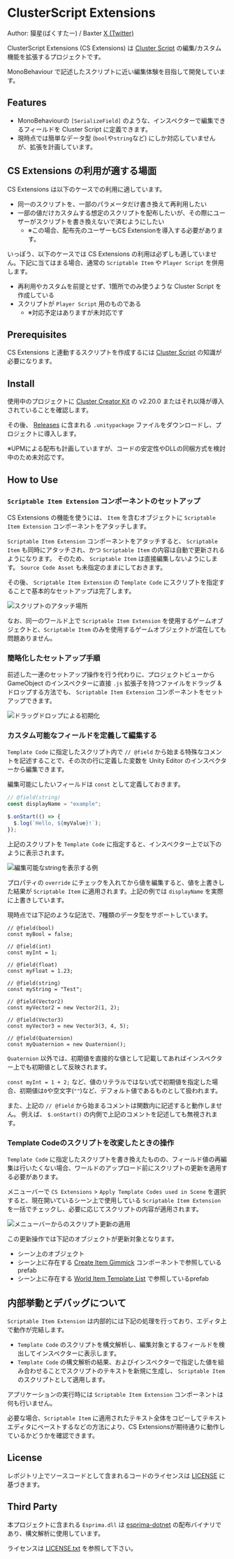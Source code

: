 # ClusterScript Extensions

Author: 獏星(ばくすたー) / Baxter [X (Twitter)](https://x.com/baku_dreameater)

ClusterScript Extensions (CS Extensions) は [Cluster Script](https://docs.cluster.mu/script/) の編集/カスタム機能を拡張するプロジェクトです。

MonoBehaviour で記述したスクリプトに近い編集体験を目指して開発しています。

## Features

- MonoBehaviourの `[SerializeField]` のような、インスペクターで編集できるフィールドを Cluster Script に定義できます。
- 現時点では簡単なデータ型 (`bool`や`string`など) にしか対応していませんが、拡張を計画しています。


## CS Extensions の利用が適する場面

CS Extensions は以下のケースでの利用に適しています。

- 同一のスクリプトを、一部のパラメータだけ書き換えて再利用したい
- 一部の値だけカスタムする想定のスクリプトを配布したいが、その際にユーザーがスクリプトを書き換えないで済むようにしたい
  - ※この場合、配布先のユーザーもCS Extensionを導入する必要があります。


いっぽう、以下のケースでは CS Extensions の利用は必ずしも適していません。下記に当てはまる場合、通常の `Scriptable Item` や `Player Script` を併用します。

- 再利用やカスタムを前提とせず、1箇所でのみ使うような Cluster Script を作成している
- スクリプトが `Player Script` 用のものである
  - ※対応予定はありますが未対応です


## Prerequisites

CS Extensions と連動するスクリプトを作成するには [Cluster Script](https://docs.cluster.mu/script/) の知識が必要になります。


## Install

使用中のプロジェクトに [Cluster Creator Kit](https://docs.cluster.mu/creatorkit/) の v2.20.0 またはそれ以降が導入されていることを確認します。

その後、 [Releases](https://github.com/malaybaku/ClusterScriptExtensions/releases) に含まれる `.unitypackage` ファイルをダウンロードし、プロジェクトに導入します。


※UPMによる配布も計画していますが、コードの安定性やDLLの同梱方式を検討中のため未対応です。


## How to Use

### `Scriptable Item Extension` コンポーネントのセットアップ

CS Extensions の機能を使うには、 `Item` を含むオブジェクトに `Scriptable Item Extension` コンポーネントをアタッチします。

`Scriptable Item Extension` コンポーネントをアタッチすると、 `Scriptable Item` も同時にアタッチされ、かつ `Scriptable Item` の内容は自動で更新されるようになります。
そのため、 `Scriptable Item` は直接編集しないようにします。 `Source Code Asset` も未指定のままにしておきます。

その後、 `Scriptable Item Extension` の `Template Code` にスクリプトを指定することで基本的なセットアップは完了します。

![スクリプトのアタッチ場所](./Readme_Screenshots/Attach_Component.png)

なお、同一のワールド上で `Scriptable Item Extension` を使用するゲームオブジェクトと、`Scriptable Item` のみを使用するゲームオブジェクトが混在しても問題ありません。

### 簡略化したセットアップ手順

前述した一連のセットアップ操作を行う代わりに、プロジェクトビューから GameObject のインスペクターに直接 `.js` 拡張子を持つファイルをドラッグ & ドロップする方法でも、 `Scriptable Item Extension` コンポーネントをセットアップできます。

![ドラッグドロップによる初期化](./Readme_Screenshots/Initialize_By_DragDrop.png)


### カスタム可能なフィールドを定義して編集する

`Template Code` に指定したスクリプト内で `// @field` から始まる特殊なコメントを記述することで、その次の行に定義した変数を Unity Editor のインスペクターから編集できます。

編集可能にしたいフィールドは `const` として定義しておきます。

```javascript
// @field(string)
const displayName = "example";

$.onStart(() => {
  $.log(`Hello, ${myValue}!`);
});
```

上記のスクリプトを `Template Code` に指定すると、インスペクター上で以下のように表示されます。

![編集可能なstringを表示する例](./Readme_Screenshots/Editable_String_Field_Sample.png)

プロパティの `override` にチェックを入れてから値を編集すると、値を上書きした結果が `Scriptable Item` に適用されます。上記の例では `displayName` を実際に上書きしています。


現時点では下記のような記法で、7種類のデータ型をサポートしています。

```
// @field(bool)
const myBool = false;

// @field(int)
const myInt = 1;

// @field(float)
const myFloat = 1.23;

// @field(string)
const myString = "Test";

// @field(Vector2)
const myVector2 = new Vector2(1, 2);

// @field(Vector3)
const myVector3 = new Vector3(3, 4, 5);

// @field(Quaternion)
const myQuaternion = new Quaternion();
```

`Quaternion` 以外では、初期値を直接的な値として記載してあればインスペクター上でも初期値として反映されます。

`const myInt = 1 + 2;` など、値のリテラルではない式で初期値を指定した場合、初期値は`0`や空文字(`""`)など、デフォルト値であるものとして扱われます。

また、上記の `// @field` から始まるコメントは関数内に記述すると動作しません。
例えば、 `$.onStart()` の内側で上記のコメントを記述しても無視されます。


### Template Codeのスクリプトを改変したときの操作

`Template Code` に指定したスクリプトを書き換えたものの、フィールド値の再編集は行いたくない場合、ワールドのアップロード前にスクリプトの更新を適用する必要があります。

メニューバーで `CS Extensions` > `Apply Template Codes used in Scene` を選択すると、現在開いているシーン上で使用している `Scriptable Item Extension` を一括でチェックし、必要に応じてスクリプトの内容が適用されます。

![メニューバーからのスクリプト更新の適用](./Readme_Screenshots/Apply_Script_From_MenuBar.png)

この更新操作では下記のオブジェクトが更新対象となります。

- シーン上のオブジェクト
- シーン上に存在する [Create Item Gimmick](https://docs.cluster.mu/creatorkit/gimmick-components/create-item-gimmick/) コンポーネントで参照しているprefab
- シーン上に存在する [World Item Template List](https://docs.cluster.mu/creatorkit/item-components/world-item-template-list/) で参照しているprefab


## 内部挙動とデバッグについて

`Scriptable Item Extension` は内部的には下記の処理を行っており、エディタ上で動作が完結します。

- `Template Code` のスクリプトを構文解析し、編集対象とするフィールドを検出してインスペクターに表示します。
- `Template Code` の構文解析の結果、およびインスペクターで指定した値を組み合わせることでスクリプトのテキストを新規に生成し、 `Scriptable Item` のスクリプトとして適用します。

アプリケーションの実行時には `Scriptable Item Extension` コンポーネントは何も行いません。

必要な場合、`Scriptable Item` に適用されたテキスト全体をコピーしてテキストエディタにペーストするなどの方法により、CS Extensionsが期待通りに動作しているかどうかを確認できます。


## License

レポジトリ上でソースコードとして含まれるコードのライセンスは [LICENSE](./LICENSE) に基づきます。

## Third Party

本プロジェクトに含まれる `Esprima.dll` は [esprima-dotnet](https://github.com/sebastienros/esprima-dotnet) の配布バイナリであり、構文解析に使用しています。

ライセンスは [LICENSE.txt](./Assets/Baxter/ClusterScriptExtensions/Editor/DLLs/LICENSE.txt) を参照して下さい。

